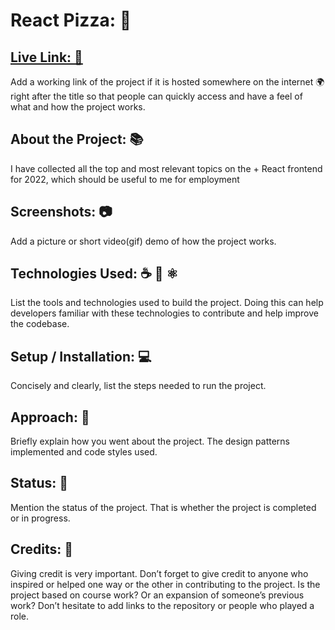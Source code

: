 # React Pizza: 📛

## [Live Link: 🔗](https://ibragimoov-pizza.vercel.app/)
Add a working link of the project if it is hosted somewhere on the internet :earth_africa: right after the title so that people can quickly access and have a feel of what and how the project works.

## About the Project: 📚
I have collected all the top and most relevant topics on the + React frontend for 2022, which should be useful to me for employment

## Screenshots: 📷
Add a picture or short video(gif) demo of how the project works.

## Technologies Used: ☕️ 🐍 ⚛️
List the tools and technologies used to build the project. Doing this can help developers familiar with these technologies to contribute and help improve the codebase.

## Setup / Installation: 💻
Concisely and clearly, list the steps needed to run the project.

## Approach: 🚶
Briefly explain how you went about the project. The design patterns implemented and code styles used.

## Status: 📶
Mention the status of the project. That is whether the project is completed or in progress.

## Credits: 📝
Giving credit is very important. Don’t forget to give credit to anyone who inspired or helped one way or the other in contributing to the project. Is the project based on course work? Or an expansion of someone’s previous work? Don’t hesitate to add links to the repository or people who played a role.
